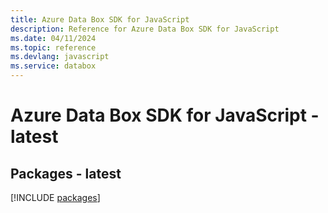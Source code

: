 ```yaml
---
title: Azure Data Box SDK for JavaScript
description: Reference for Azure Data Box SDK for JavaScript
ms.date: 04/11/2024
ms.topic: reference
ms.devlang: javascript
ms.service: databox
---
```

# Azure Data Box SDK for JavaScript - latest
## Packages - latest
[!INCLUDE [packages](data-box-index.md)]